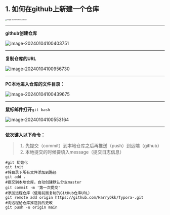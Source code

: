 ## 1. 如何在github上新建一个仓库

<img src="D:\my_documents\学习文件\笔记\图片\image-20240104100259658.png" alt="image-20240104100259658" style="zoom:33%;" />

---

**github创建仓库**

![image-20240104100403751](D:\my_documents\学习文件\笔记\图片\image-20240104100403751.png)

---

**复制仓库的URL**

![image-20240104100956730](D:\my_documents\学习文件\笔记\图片\image-20240104100956730.png)

---



**PC本地进入仓库的文件目录：**

![image-20240104100439675](D:\my_documents\学习文件\笔记\图片\image-20240104100439675.png)

---

**鼠标邮件打开**`git bash`

![image-20240104100553164](D:\my_documents\学习文件\笔记\图片\image-20240104100553164.png)

---

**依次键入以下命令：**

> 1. 先提交（commit）到本地仓库之后再推送（push）到远端（github）
> 2. 本地提交的时候要填入message（提交日志信息）

```shell
#git 初始化
git init
#将目录下所有文件添加到路径
git add .
#提交到本地仓库，自动创建默认分支master
git commit -m '第一次提交'
#添加远程仓库（使用前面复制的GitHub仓库URL）
git remote add origin https://github.com/HarryOkk/Typora-.git
#向远程给仓库推送我的更改
git push -u origin main
```



